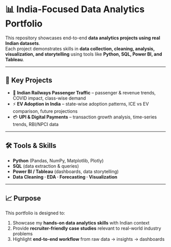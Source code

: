 # 📊 India-Focused Data Analytics Portfolio  

This repository showcases end-to-end **data analytics projects using real Indian datasets**.  
Each project demonstrates skills in **data collection, cleaning, analysis, visualization, and storytelling** using tools like **Python, SQL, Power BI, and Tableau**.  

---

## 🔑 Key Projects  
- 🚆 **Indian Railways Passenger Traffic** – passenger & revenue trends, COVID impact, class-wise demand  
- ⚡ **EV Adoption in India** – state-wise adoption patterns, ICE vs EV comparison, future projections  
- 💳 **UPI & Digital Payments** – transaction growth analysis, time-series trends, RBI/NPCI data  

---

## 🛠️ Tools & Skills  
- **Python** (Pandas, NumPy, Matplotlib, Plotly)  
- **SQL** (data extraction & queries)  
- **Power BI / Tableau** (dashboards, data storytelling)  
- **Data Cleaning · EDA · Forecasting · Visualization**  

---

## 📈 Purpose  
This portfolio is designed to:  
1. Showcase my **hands-on data analytics skills** with Indian context  
2. Provide **recruiter-friendly case studies** relevant to real-world industry problems  
3. Highlight **end-to-end workflow** from raw data → insights → dashboards  
